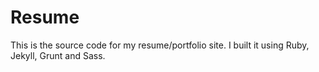 # Resume
This is the source code for my resume/portfolio site.
I built it using Ruby, Jekyll, Grunt and Sass.
